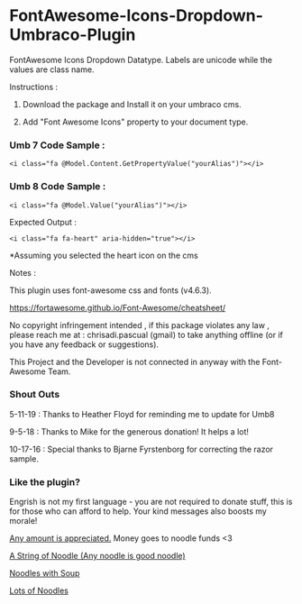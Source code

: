 # FontAwesome-Icons-Dropdown-Umbraco-Plugin
FontAwesome Icons Dropdown Datatype. Labels are unicode while the values are class name.

Instructions :

1) Download the package and Install it on your umbraco cms. 

2) Add "Font Awesome Icons" property to your document type.

### Umb 7 Code Sample :
```
<i class="fa @Model.Content.GetPropertyValue("yourAlias")"></i>
```

### Umb 8 Code Sample :
```
<i class="fa @Model.Value("yourAlias")"></i>
```
Expected Output :
```
<i class="fa fa-heart" aria-hidden="true"></i>
```
 *Assuming you selected the heart icon on the cms

Notes :

This plugin uses font-awesome css and fonts (v4.6.3).

https://fortawesome.github.io/Font-Awesome/cheatsheet/


No copyright infringement intended , if this package violates any law , please reach me at : chrisadi.pascual (gmail) to take anything offline (or if you have any feedback or suggestions).

This Project and the Developer is not connected in anyway with the Font-Awesome Team.

### Shout Outs ###

5-11-19 : Thanks to Heather Floyd for reminding me to update for Umb8

9-5-18 : Thanks to Mike for the generous donation! It helps a lot!

10-17-16 :  Special thanks to Bjarne Fyrstenborg for correcting the razor sample.

### Like the plugin?

Engrish is not my first language - you are not required to donate stuff, this is for those
who can afford to help. Your kind messages also boosts my morale!

[Any amount is appreciated.](https://paypal.me/chrispascual/)
Money goes to noodle funds <3 

[A String of Noodle (Any noodle is good noodle)](https://paypal.me/chrispascual/1)

[Noodles with Soup](https://paypal.me/chrispascual/5)

[Lots of Noodles](https://paypal.me/chrispascual/10)
